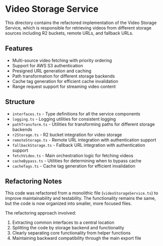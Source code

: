 # Video Storage Service

This directory contains the refactored implementation of the Video Storage Service, which is responsible for retrieving videos from different storage sources including R2 buckets, remote URLs, and fallback URLs.

## Features

- Multi-source video fetching with priority ordering
- Support for AWS S3 authentication
- Presigned URL generation and caching
- Path transformation for different storage backends
- Cache tag generation for efficient cache invalidation
- Range request support for streaming video content

## Structure

- `interfaces.ts` - Type definitions for all the service components
- `logging.ts` - Logging utilities for consistent logging
- `pathTransform.ts` - Utilities for transforming paths for different storage backends
- `r2Storage.ts` - R2 bucket integration for video storage
- `remoteStorage.ts` - Remote URL integration with authentication support
- `fallbackStorage.ts` - Fallback URL integration with authentication support
- `fetchVideo.ts` - Main orchestration logic for fetching videos
- `cacheBypass.ts` - Utilities for determining when to bypass cache
- `cacheTags.ts` - Cache tag generation for efficient invalidation

## Refactoring Notes

This code was refactored from a monolithic file (`videoStorageService.ts`) to improve maintainability and testability. The functionality remains the same, but the code is now organized into smaller, more focused files.

The refactoring approach involved:
1. Extracting common interfaces to a central location
2. Splitting the code by storage backend and functionality
3. Clearly separating core functionality from helper functions
4. Maintaining backward compatibility through the main export file